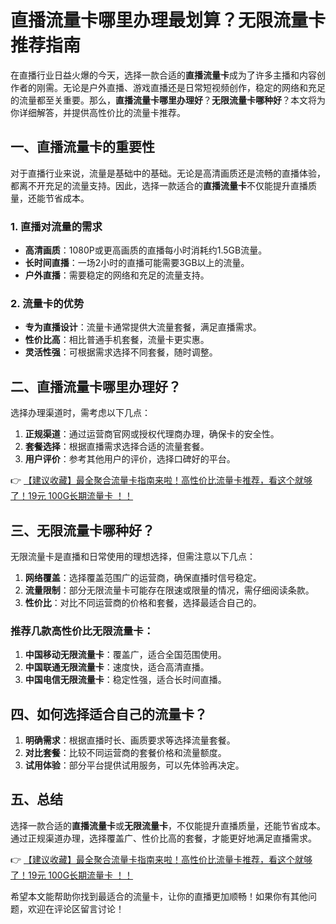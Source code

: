 # 直播流量卡哪里办理最划算？无限流量卡推荐指南

在直播行业日益火爆的今天，选择一款合适的**直播流量卡**成为了许多主播和内容创作者的刚需。无论是户外直播、游戏直播还是日常短视频创作，稳定的网络和充足的流量都至关重要。那么，**直播流量卡哪里办理好**？**无限流量卡哪种好**？本文将为你详细解答，并提供高性价比的流量卡推荐。

## 一、直播流量卡的重要性

对于直播行业来说，流量是基础中的基础。无论是高清画质还是流畅的直播体验，都离不开充足的流量支持。因此，选择一款适合的**直播流量卡**不仅能提升直播质量，还能节省成本。

### 1. 直播对流量的需求
- **高清画质**：1080P或更高画质的直播每小时消耗约1.5GB流量。
- **长时间直播**：一场2小时的直播可能需要3GB以上的流量。
- **户外直播**：需要稳定的网络和充足的流量支持。

### 2. 流量卡的优势
- **专为直播设计**：流量卡通常提供大流量套餐，满足直播需求。
- **性价比高**：相比普通手机套餐，流量卡更实惠。
- **灵活性强**：可根据需求选择不同套餐，随时调整。

## 二、直播流量卡哪里办理好？

选择办理渠道时，需考虑以下几点：
1. **正规渠道**：通过运营商官网或授权代理商办理，确保卡的安全性。
2. **套餐选择**：根据直播需求选择合适的流量套餐。
3. **用户评价**：参考其他用户的评价，选择口碑好的平台。

👉 [【建议收藏】最全聚合流量卡指南来啦！高性价比流量卡推荐，看这个就够了！19元 100G长期流量卡 ！！](https://bit.ly/Liuliangka)

## 三、无限流量卡哪种好？

无限流量卡是直播和日常使用的理想选择，但需注意以下几点：
1. **网络覆盖**：选择覆盖范围广的运营商，确保直播时信号稳定。
2. **流量限制**：部分无限流量卡可能存在限速或限量的情况，需仔细阅读条款。
3. **性价比**：对比不同运营商的价格和套餐，选择最适合自己的。

### 推荐几款高性价比无限流量卡：
1. **中国移动无限流量卡**：覆盖广，适合全国范围使用。
2. **中国联通无限流量卡**：速度快，适合高清直播。
3. **中国电信无限流量卡**：稳定性强，适合长时间直播。

## 四、如何选择适合自己的流量卡？

1. **明确需求**：根据直播时长、画质要求等选择流量套餐。
2. **对比套餐**：比较不同运营商的套餐价格和流量额度。
3. **试用体验**：部分平台提供试用服务，可以先体验再决定。

## 五、总结

选择一款合适的**直播流量卡**或**无限流量卡**，不仅能提升直播质量，还能节省成本。通过正规渠道办理，选择覆盖广、性价比高的套餐，才能更好地满足直播需求。

👉 [【建议收藏】最全聚合流量卡指南来啦！高性价比流量卡推荐，看这个就够了！19元 100G长期流量卡 ！！](https://bit.ly/Liuliangka)

希望本文能帮助你找到最适合的流量卡，让你的直播更加顺畅！如果你有其他问题，欢迎在评论区留言讨论！